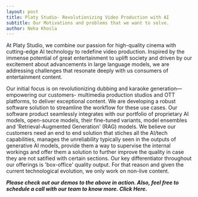 ```yaml
---
layout: post
title: Platy Studio- Revolutionizing Video Production with AI
subtitle: Our Motivations and problems that we want to solve.
author: Neha Khosla
---
```


At Platy Studio, we combine our passion for high-quality cinema with cutting-edge AI technology to redefine video production. Inspired by the immense potential of great entertainment to uplift society and driven by our excitement about advancements in large language models, we are addressing challenges that resonate deeply with us consumers of entertainment content. 

Our initial focus is on revolutionizing dubbing and karaoke generation—empowering our customers- multimedia production studios and OTT platforms, to deliver exceptional content. We are developing a robust software solution to streamline the workflow for these use cases. Our software product seamlessly integrates with our portfolio of proprietary AI models, open-source models, their fine-tuned variants, model ensembles and 'Retrieval-Augmented Generation' (RAG) models. We believe our customers need an end to end solution that stiches all the AI/tech capabilities, manages the unreliability typically seen in the outputs of generative AI models, provide them a way to supervise the internal workings and offer them a solution to further improve the quality in case they are not satified with certain sections. Our key differentiator throughout our offerings is 'box-office' quality output. For that reason and given the current technological evolution, we only work on non-live content. 


***Please check out our demos <link> to the above in action. Also, feel free to schedule a call with our team to know more. Click Here.***
